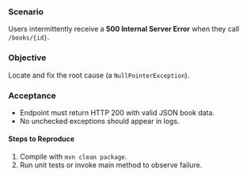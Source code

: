 ### Scenario
Users intermittently receive a **500 Internal Server Error** when they call `/books/{id}`.

### Objective
Locate and fix the root cause (a `NullPointerException`).

### Acceptance
* Endpoint must return HTTP 200 with valid JSON book data.
* No unchecked exceptions should appear in logs.


#### Steps to Reproduce
1. Compile with `mvn clean package`.
2. Run unit tests or invoke main method to observe failure.
